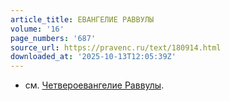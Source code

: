 ```yaml
---
article_title: ЕВАНГЕЛИЕ РАВВУЛЫ
volume: '16'
page_numbers: '687'
source_url: https://pravenc.ru/text/180914.html
downloaded_at: '2025-10-13T12:05:39Z'
---
```


- см. [Четвероевангелие Раввулы](<https://pravenc.ru/text/Четвероевангелие Раввулы.html>).
